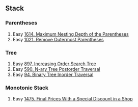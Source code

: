 ## Stack

### Parentheses
1. Easy [1614. Maximum Nesting Depth of the Parentheses](https://leetcode.com/problems/maximum-nesting-depth-of-the-parentheses/)
2. Easy [1021. Remove Outermost Parentheses](https://leetcode.com/problems/remove-outermost-parentheses/)

### Tree
1. Easy [897. Increasing Order Search Tree](https://leetcode.com/problems/increasing-order-search-tree/)
2. Easy [590. N-ary Tree Postorder Traversal](https://leetcode.com/problems/n-ary-tree-postorder-traversal/)
3. Easy [94. Binary Tree Inorder Traversal](https://leetcode.com/problems/binary-tree-inorder-traversal/)

### Monotonic Stack
1. Easy [1475. Final Prices With a Special Discount in a Shop](https://leetcode.com/problems/final-prices-with-a-special-discount-in-a-shop/)
